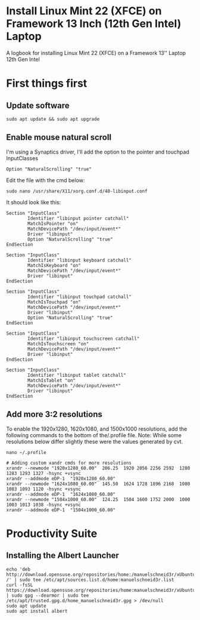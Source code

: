# Install Linux Mint 22 (XFCE) on Framework 13 Inch (12th Gen Intel) Laptop
A logbook for installing Linux Mint 22 (XFCE) on a Framework 13'' Laptop 12th Gen Intel

# First things first
## Update software
```console
sudo apt update && sudo apt upgrade
```

## Enable mouse natural scroll
I'm using a Synaptics driver, I'll add the option to the pointer and touchpad InputClasses
```text
Option "NaturalScrolling" "true"
```

Edit the file with the cmd below:
```console
sudo nano /usr/share/X11/xorg.conf.d/40-libinput.conf
```

It should look like this:
```text
Section "InputClass"
        Identifier "libinput pointer catchall"
        MatchIsPointer "on"
        MatchDevicePath "/dev/input/event*"
        Driver "libinput"
        Option "NaturalScrolling" "true"
EndSection

Section "InputClass"
        Identifier "libinput keyboard catchall"
        MatchIsKeyboard "on"
        MatchDevicePath "/dev/input/event*"
        Driver "libinput"
EndSection

Section "InputClass"
        Identifier "libinput touchpad catchall"
        MatchIsTouchpad "on"
        MatchDevicePath "/dev/input/event*"
        Driver "libinput"
        Option "NaturalScrolling" "true"
EndSection

Section "InputClass"
        Identifier "libinput touchscreen catchall"
        MatchIsTouchscreen "on"
        MatchDevicePath "/dev/input/event*"
        Driver "libinput"
EndSection

Section "InputClass"
        Identifier "libinput tablet catchall"
        MatchIsTablet "on"
        MatchDevicePath "/dev/input/event*"
        Driver "libinput"
EndSection
```

## Add more 3:2 resolutions
To enable the 1920x1280, 1620x1080, and 1500x1000 resolutions, add the following commands to the bottom of the/.profile file.
Note: While some resolutions below differ slightly these were the values generated by cvt. 
```console
nano ~/.profile
```

```text
# Adding custom xandr cmds for more resolutions
xrandr --newmode "1920x1280_60.00"  206.25  1920 2056 2256 2592  1280 1283 1293 1327 -hsync +vsync
xrandr --addmode eDP-1  "1920x1280_60.00"
xrandr --newmode "1624x1080_60.00"  145.50  1624 1728 1896 2168  1080 1083 1093 1120 -hsync +vsync
xrandr --addmode eDP-1  "1624x1080_60.00"
xrandr --newmode "1504x1000_60.00"  124.25  1504 1600 1752 2000  1000 1003 1013 1038 -hsync +vsync
xrandr --addmode eDP-1  "1504x1000_60.00"
```

# Productivity Suite
## Installing the Albert Launcher
```console
echo 'deb http://download.opensuse.org/repositories/home:/manuelschneid3r/xUbuntu_24.04/ /' | sudo tee /etc/apt/sources.list.d/home:manuelschneid3r.list
curl -fsSL https://download.opensuse.org/repositories/home:manuelschneid3r/xUbuntu_24.04/Release.key | sudo gpg --dearmor | sudo tee /etc/apt/trusted.gpg.d/home_manuelschneid3r.gpg > /dev/null
sudo apt update
sudo apt install albert
```
